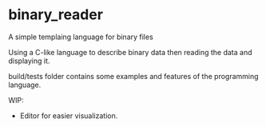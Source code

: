 # binary_reader
A simple templaing language for binary files

Using a C-like language to describe binary data then reading the data and displaying it.

build/tests folder contains some examples and features of the programming language.

WIP: 
- Editor for easier visualization.
